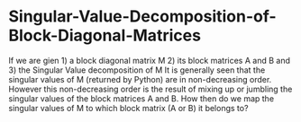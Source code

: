 # Singular-Value-Decomposition-of-Block-Diagonal-Matrices
If we are gien 1) a block diagonal matrix M 2) its block matrices A and B and 3) the Singular Value decomposition of M
It is generally seen that the singular values of M (returned by Python) are in non-decreasing order. However this non-decreasing
order is the result of mixing up or jumbling the singular values of the block matrices A and B. How then do we map the singular
values of M to which block matrix (A or B) it belongs to?
